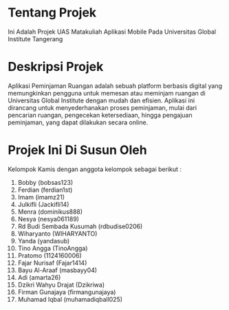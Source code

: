 # Tentang Projek

Ini Adalah Projek UAS Matakuliah Aplikasi Mobile 
Pada Universitas Global Institute Tangerang

# Deskripsi Projek
Aplikasi Peminjaman Ruangan adalah sebuah platform berbasis digital yang memungkinkan pengguna untuk memesan atau meminjam ruangan di Universitas Global Institute dengan mudah dan efisien. Aplikasi ini dirancang untuk menyederhanakan proses peminjaman, mulai dari pencarian ruangan, pengecekan ketersediaan, hingga pengajuan peminjaman, yang dapat dilakukan secara online.
# Projek Ini Di Susun Oleh
Kelompok Kamis
dengan anggota kelompok sebagai berikut :
1. Bobby (bobsas123)
2. Ferdian (ferdian1st)
3. Imam (imamz21)
4. Julkifli (Jackifli14)
5. Menra (dominikus888)
6. Nesya (nesya061189)
7. Rd Budi Sembada Kusumah (rdbudise0206)
8. Wiharyanto (WIHARYANTO)
9. Yanda (yandasub)
10. Tino Angga (TinoAngga)
11. Pratomo (1124160006)
12. Fajar Nurisaf (Fajar1414)
13. Bayu Al-Araaf (masbayy04)
14. Adi (amarta26)
15. Dzikri Wahyu Drajat (Dzikriwa)
16. Firman Gunajaya (firmangunajaya)
17. Muhamad Iqbal (muhamadiqball025)

